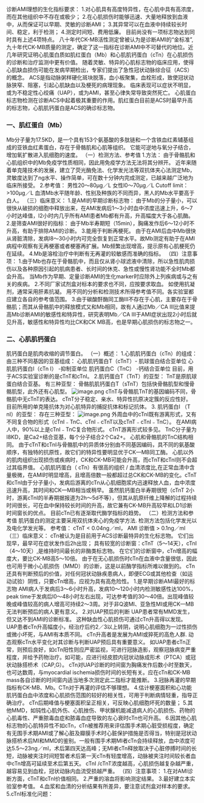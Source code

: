 ## 


诊断AMI理想的生化指标要求：
1.对心肌具有高度特异性，在心肌中具有高浓度，而在其他组织中不存在或极少；
2.在心肌损伤时能够迅速、大量地释放到血液中，从而保证可以早期、灵敏的诊断AMI；
3.其异常可以在血液中持续较长时间、稳定，利于检测；
4.测定时间短、费用低廉。
目前尚没有一项标志物达到同时具有上述4项特点。
八十年代CK-MB活性测定曾被认为是诊断AMI的“金标准”,九十年代CK-MB质量的测定，确定了这一指标在诊断AMI中不可替代的地位。近几年研究证明心肌蛋白质如肌红蛋白（Mb）和心肌肌钙蛋白（cTn）在心肌损伤的诊断和治疗监测中更有价值。
随着灵敏、特异的心肌标志物的临床应用，使得心肌缺血损伤可能在发病早期检出，专家们提出了急性冠状动脉综合征（ACS）的概念。
ACS是指动脉粥样硬化斑块脱落，血小板聚集，血栓形成，致使冠状动脉狭窄、阻塞，引起心肌缺血以及梗死的病理现象。
临床表现可以症状不明显，或为不稳定性心绞痛（UAP），或为AMI，甚至心律失常导致突然死亡。
心肌蛋白标志物检测在诊断ACS中起着极其重要的作用。肌红蛋白目前是ACS时最早升高的标志物，心肌肌钙蛋白是ACS的确诊标志物。

### 一、肌红蛋白（Mb）
Mb分子量为17.5KD，是一个具有153个氨基酸的多肽链和一个含铁血红素辅基组成的亚铁血红素蛋白，存在于骨骼肌和心肌等组织。
它能可逆地与氧分子结合，增加氧扩散进入肌细胞的速度。
（一）检测方法、参考值
1.方法：
由于骨骼肌和心肌组织中的Mb免疫学性质相同，因此用免疫学方法无法将其分辨开。
近年来随着单克隆技术的发展，建立了荧光酶免法、化学发光法等双抗体夹心法测定Mb，灵敏度达到了ng水平、操作简单，可在数十分钟内完成测定，已越来越广泛地为临床所接受。
2.参考值：
男性20～80μg／L
女性l0～70μg／L
Cutoff limit：>100μg／L
血清Mb水平随年龄、性别及种族的不同而异，黑人的Mb水平要高于白人。
（三）临床意义：
1.是AMI的早期诊断标志物：
由于Mb的分子量小，可以很快从破损的细胞中释放出来，在AMI发病后1～3小时血中浓度迅速上升，6～7小时达峰值，l2小时内几乎所有AMI患者Mb都有升高，升高幅度大于各心肌酶。
2.是筛查AMI很好的指标：
由于Mb半寿期短（15min），胸痛发作后6～12小时不升高，有助于排除AMI的诊断。
3.能用于判断再梗死。
由于在AMI后血中Mb很快从肾脏清除，发病l8～30小时内可完全恢复到正常水平。故Mb测定有助于在AMI病程中观察有无再梗塞或者梗塞再扩展。Mb频繁出现增高，提示原有心肌梗死仍在延续。
4.Mb是溶栓治疗中判断有无再灌的较敏感而准确的指标。
（四）注意事项：
1.由于Mb也存在于骨骼肌中，而且仅从肾小球滤液中清除，所以急性肌肉损伤以及各种原因引起的肌病患者、长时间的休克、急性或慢性肾功能不全时Mb都会升高。
当Mb作为早期、定量诊断AMI的生化marker时应除外上列疾病或与之有关的疾病。
2.不同厂家试剂盒对标本的要求也不同，应按要求取血。
如使用抗凝剂，通常采用肝素抗凝。
用不同的分析和检测技术所得参考值不同。各实验室都应建立各自的参考值范围。
3.由于碳酸酐酶同工酶Ⅲ不存在于心肌，主要存在于骨骼肌；而其从骨骼肌中的释放模式又和Mb相同，故有人通过Mb／CA Ⅲ比值来提高Mb诊断AMI的敏感性和特异性，研究表明Mb／CA Ⅲ于AMI症状出现2小时后就见升高，敏感性和特异性均比CK和CK MB高，也是早期心肌损伤的标志物之一。

### 二、心肌肌钙蛋白
肌钙蛋白是肌肉收缩的调节蛋白。
（一）概述：
1.心肌肌钙蛋白（cTn）的组成：
由三种不同基因的亚基组成：
心肌肌钙蛋白T（cTnT）- 肌球蛋白结合亚单位
心肌肌钙蛋白I（cTn I） -抑制亚单位
肌钙蛋白C（TnC） -钙结合亚单位
目前，用于ACS实验室诊断的是cTnT和cTnI。
2.肌钙蛋白T（TnT）的亚型：
TnT是原肌球蛋白结合亚基。
有三种亚型：
骨骼肌肌钙蛋白T（sTnT）包括快骨骼肌型和慢骨骼肌型，此外还有心肌型。
![image.png](https://cdn.nlark.com/yuque/0/2022/png/33570603/1666481726650-60853266-fe0a-421e-ba4b-982515a57983.png#clientId=u35712882-047f-4&crop=0&crop=0&crop=1&crop=1&from=paste&id=u6a980a92&margin=%5Bobject%20Object%5D&name=image.png&originHeight=123&originWidth=299&originalType=url&ratio=1&rotation=0&showTitle=false&size=3822&status=done&style=none&taskId=uebb5c9c0-128e-42db-8178-27ea07ab3ed&title=)
cTnT与骨骼肌TnT的基因编码不同，骨骼肌中无cTnT的表达。
cTnT分子稳定、亲水、特异性抗原决定簇的反应性好。
目前所用的单克隆抗体为对心肌特异的捕捉抗体和标记抗体。
3. 肌钙蛋白I （T nI）的亚型：
存在三种亚型：
![image.png](https://cdn.nlark.com/yuque/0/2022/png/33570603/1666481726669-03359359-3eb8-43b3-b143-fe9be42fd085.png#clientId=u35712882-047f-4&crop=0&crop=0&crop=1&crop=1&from=paste&id=uf4f7219b&margin=%5Bobject%20Object%5D&name=image.png&originHeight=120&originWidth=296&originalType=url&ratio=1&rotation=0&showTitle=false&size=3834&status=done&style=none&taskId=u3d2e3843-7930-4650-8fcb-5c8a739a154&title=)
外周血中的cTnI既有游离形式，又有不同复合物的形式（cTnI﹣TnC、cTnI﹣cTnT以及cTnT﹣cTnI﹣TnC）。
在AMI病人中，90%以上是cTnI﹣TnC复合物形式。
cTnT游离形式较多见。
TnC分子量为l8KD，是Ca2+结合亚基，每个分子结合2个Ca2+。
心肌和骨骼肌的TnC结构相同。
由于cTnT和cTnI与骨骼肌中的异质体分别由不同基因编码，具不同的氨基酸顺序，有独特的抗原性，故它们的特异性要明显优于CK—MB同工酶。
心肌以外的肌肉组织出现损伤或疾病时，CK和CK-MB可能会升高，而cTnT和cTnI则不会超过其临界值。
心肌肌钙蛋白（ cTn）有很高的组织 / 血清浓度比,在正常血清中含量极微，在AMI时明显增高，且增高倍数一般都超过总CK和CK-MB的变化。cTnT和cTnI由于分子量小，发病后游离的cTn从心肌细胞浆内迅速释放人血，血中浓度迅速升高，其时间和CK—MB相当或稍早。
虽然肌钙蛋白半寿期很短（cTnT 2小时，游离cTnI的半寿期据报道为2h～5d不等），但其从肌原纤维上降解的过程持续时间很长，可在血中保持较长时间的升高，故它兼有CK-MB升高较早和LD1诊断时间窗长的优点。
目前cTn已有逐渐取代酶学指标的趋势。
（二）检测方法和参考值
肌钙蛋白的测定主要采用双抗体夹心的免疫学方法.
检测方法包括化学发光以及电化学发光等。
参考值：
cTnT < 0.04ng／ml，
AMI 诊断值 > 0.1ng／ml
（三）临床意义：
cTn被认为是目前用于ACS诊断最特异的生化标志物。
它们出现早，最早可在症状发作后2h出现；
具有较宽的诊断窗：cTnT（5～14天），cTnI（4～10天）,是维持时间最长的非酶类标志物。
在它们的诊断窗中，cTn增高的幅度大，要比CK-MB高5～10倍。
由于在无心肌损伤时cTn在血液中含量很低，因此也可用于微小心肌损伤（MMD）的诊断，这是以前酶学指标所难以做到的。
cTn还具有判断预后的价值，对任何冠状动脉疾患病人，即便ECG或其他检查（如运动试验）阴性，只要cTn增高，应视为具有高危险性。
1.是早期诊断AMI最好的标志物
AMI病人于发病后3～6小时升高，发病10～120小时内检测敏感性达100%，peak time于发病后l0～48小时左右出现，可达参考值的30～40倍。出现峰值较晚或峰值较高的病人增高可持续2～3周。对于非Q波MI、亚急性MI或用CK—MB无法判断预后的病人更有意义。
2.对UAP预后的判断
UAP患者常有MMD发生，但又达不到AMI的诊断标准。
这种缺血性心肌损伤可通过cTn升高得以发现。
UAP患者cTn升高幅度小，经治疗后约2／3以上转阴，说明心肌细胞为一过性损伤或微小坏死，与AMI有本质不同。
cTn升高者是发展为AMI或猝死的高危人群.
动态观察cTn水平变化对其诊断与判断UAP预后具有重要意义。
如UAP患者cTn正常，则预后良好，如cTn阳性则应严密监视，可进行冠脉造影，观察冠脉病变严重程度，并给予药物治疗。如可能，应进行经皮腔内冠状动脉成形术（PTCA）或冠状动脉搭桥术（CAP,G）。
cTn对UAP诊断的时间窗为胸痛发作后数小时至数天，也可达数周，与myocardial ischemia损伤时间的长短有关。应在cTn和CK-MB mass各自诊断的时间窗内适当地多次测定此二指标才能推断。
3.冠脉再灌的早期指标有CK-MB、Mb。CTn对于再灌的评估不够理想。
4.估计梗塞面积和心功能
肌钙蛋白血中浓度和心肌损伤范围的较好的相关性，可用于判断病情轻重，指导正确治疗。
cTn后期峰值与梗塞面积呈正相关，可反映心肌细胞坏死的数量；
5.其他MMD，如钝性心肌外伤、心肌挫伤、甲状腺机能减退病人的心肌损伤、药物的心肌毒性、严重脓毒血症和脓毒血症导致的左心衰时cTn也可升高。
6.因其他心肌标志物的心肌特异性不如cTn，cTn被推荐用来评估围手术期心脏受损程度，确定有无围手术期AMI或了解心脏及瓣膜手术时心脏保护措施是否得当，特别是冠状动脉搭桥术后MI和MMD的鉴别。一般有围手术期MI者cTn会持续释放，血中浓度可达5.5～23ng／ml，术后第四天达高峰；无MI者cTn释放取决于心脏停搏时间的长短，动脉被夹注时间短暂者术后第一天cTn有轻度增高，动脉被夹注时间较长者血中cTn增高可延续至术后第五天。
cTnI /cTnT浓度越高，心肌损伤越复杂越严重，越容易见到血栓，冠状动脉内血流受损越严重。
（四）注意事项：
1.在对AMI诊断方面，cTnT和cTnI价值相同。
2.严重的溶血将影响测定结果。
3.最好建立本实验室参考值。
4.血浆和血清的分析结果有所差异，要注意试剂盒对样本的要求。
5.cTnI标准化问题：
